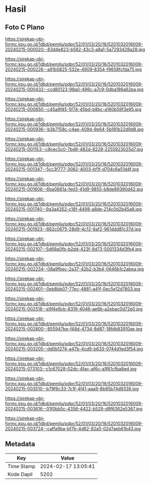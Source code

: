 # Hasil

## Foto C Plano

https://sirekap-obj-formc.kpu.go.id/1dbd/pemilu/pdpr/52/01/03/20/16/5201032016009-20240215-000020--83d4e823-b582-43c3-a8a1-5a7293428a28.jpg

https://sirekap-obj-formc.kpu.go.id/1dbd/pemilu/pdpr/52/01/03/20/16/5201032016009-20240215-000226--a91b5825-532e-4909-8354-f9658fcfda75.jpg

https://sirekap-obj-formc.kpu.go.id/1dbd/pemilu/pdpr/52/01/03/20/16/5201032016009-20240215-000432--ccd80123-98a0-486c-a7c9-0dba186a62ea.jpg

https://sirekap-obj-formc.kpu.go.id/1dbd/pemilu/pdpr/52/01/03/20/16/5201032016009-20240215-000650--c45a9f45-5f74-45bd-b8bc-a160b59f3e95.jpg

https://sirekap-obj-formc.kpu.go.id/1dbd/pemilu/pdpr/52/01/03/20/16/5201032016009-20240215-000936--b3b7158c-c4ae-409d-9e64-5b181b22d9d8.jpg

https://sirekap-obj-formc.kpu.go.id/1dbd/pemilu/pdpr/52/01/03/20/16/5201032016009-20240215-001153--c8cec5c0-7bd8-482d-8228-2255923025d7.jpg

https://sirekap-obj-formc.kpu.go.id/1dbd/pemilu/pdpr/52/01/03/20/16/5201032016009-20240215-001347--5cc3f777-3082-4003-bf1f-d704c6a51d4f.jpg

https://sirekap-obj-formc.kpu.go.id/1dbd/pemilu/pdpr/52/01/03/20/16/5201032016009-20240215-001606--6ba0661a-fed3-41d9-9855-b8de89390d42.jpg

https://sirekap-obj-formc.kpu.go.id/1dbd/pemilu/pdpr/52/01/03/20/16/5201032016009-20240215-001740--9a3a4352-c18f-4498-a8de-214c0d2b45a8.jpg

https://sirekap-obj-formc.kpu.go.id/1dbd/pemilu/pdpr/52/01/03/20/16/5201032016009-20240215-001923--662c0675-28d9-4c12-8af2-961ddd81c37d.jpg

https://sirekap-obj-formc.kpu.go.id/1dbd/pemilu/pdpr/52/01/03/20/16/5201032016009-20240215-002107--5d69a0fb-b2dd-423f-9d73-5001334d3fb4.jpg

https://sirekap-obj-formc.kpu.go.id/1dbd/pemilu/pdpr/52/01/03/20/16/5201032016009-20240215-002234--08a9fbec-2a37-42b2-b3b4-0646b1c2abea.jpg

https://sirekap-obj-formc.kpu.go.id/1dbd/pemilu/pdpr/52/01/03/20/16/5201032016009-20240215-002401--0eb8bb07-77ec-4881-a41f-0ec5e12d7803.jpg

https://sirekap-obj-formc.kpu.go.id/1dbd/pemilu/pdpr/52/01/03/20/16/5201032016009-20240215-002518--e9f4e8cb-8319-4046-ae6b-a2ebac0d72e0.jpg

https://sirekap-obj-formc.kpu.go.id/1dbd/pemilu/pdpr/52/01/03/20/16/5201032016009-20240215-002800--855947be-f48d-4734-8d87-18fdb83910ae.jpg

https://sirekap-obj-formc.kpu.go.id/1dbd/pemilu/pdpr/52/01/03/20/16/5201032016009-20240215-003205--dd0b1274-a47b-4cd9-b633-0744d1ed3f54.jpg

https://sirekap-obj-formc.kpu.go.id/1dbd/pemilu/pdpr/52/01/03/20/16/5201032016009-20240215-073103--c1c67028-02dc-4fac-af6c-a1f61cfba8ed.jpg

https://sirekap-obj-formc.kpu.go.id/1dbd/pemilu/pdpr/52/01/03/20/16/5201032016009-20240215-003510--b79f6c33-7c1f-4f41-aaa9-8b95b74d9336.jpg

https://sirekap-obj-formc.kpu.go.id/1dbd/pemilu/pdpr/52/01/03/20/16/5201032016009-20240215-003616--01f0bb5c-4356-4422-b529-d9f6362e5367.jpg

https://sirekap-obj-formc.kpu.go.id/1dbd/pemilu/pdpr/52/01/03/20/16/5201032016009-20240215-003724--caffa9ba-bf7b-4d82-82a5-02d7aeb61b43.jpg


## Metadata

| Key        | Value               |
| ---------- | ------------------- |
| Time Stamp | 2024-02-17 13:05:41 |
| Kode Dapil | 5202                |



